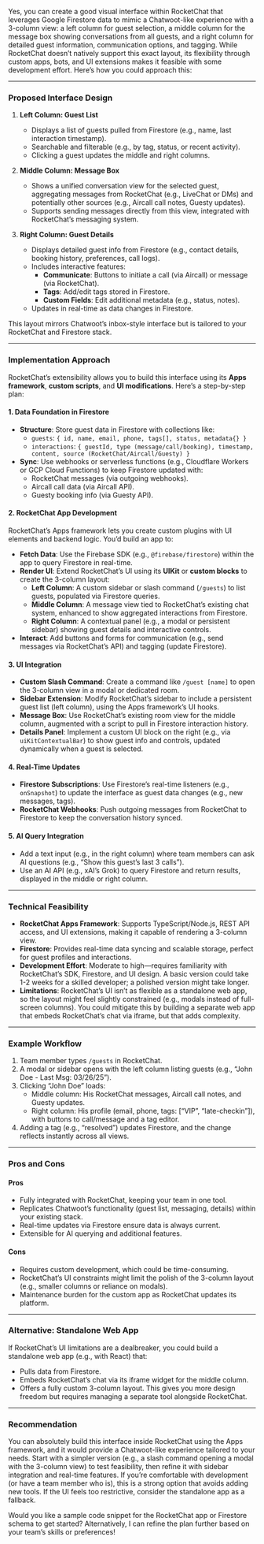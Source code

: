 Yes, you can create a good visual interface within RocketChat that leverages Google Firestore data to mimic a Chatwoot-like experience with a 3-column view: a left column for guest selection, a middle column for the message box showing conversations from all guests, and a right column for detailed guest information, communication options, and tagging. While RocketChat doesn’t natively support this exact layout, its flexibility through custom apps, bots, and UI extensions makes it feasible with some development effort. Here’s how you could approach this:

---

### Proposed Interface Design
1. **Left Column: Guest List**
   - Displays a list of guests pulled from Firestore (e.g., name, last interaction timestamp).
   - Searchable and filterable (e.g., by tag, status, or recent activity).
   - Clicking a guest updates the middle and right columns.

2. **Middle Column: Message Box**
   - Shows a unified conversation view for the selected guest, aggregating messages from RocketChat (e.g., LiveChat or DMs) and potentially other sources (e.g., Aircall call notes, Guesty updates).
   - Supports sending messages directly from this view, integrated with RocketChat’s messaging system.

3. **Right Column: Guest Details**
   - Displays detailed guest info from Firestore (e.g., contact details, booking history, preferences, call logs).
   - Includes interactive features:
     - **Communicate**: Buttons to initiate a call (via Aircall) or message (via RocketChat).
     - **Tags**: Add/edit tags stored in Firestore.
     - **Custom Fields**: Edit additional metadata (e.g., status, notes).
   - Updates in real-time as data changes in Firestore.

This layout mirrors Chatwoot’s inbox-style interface but is tailored to your RocketChat and Firestore stack.

---

### Implementation Approach
RocketChat’s extensibility allows you to build this interface using its **Apps framework**, **custom scripts**, and **UI modifications**. Here’s a step-by-step plan:

#### 1. Data Foundation in Firestore
- **Structure**: Store guest data in Firestore with collections like:
  - `guests`: `{ id, name, email, phone, tags[], status, metadata{} }`
  - `interactions`: `{ guestId, type (message/call/booking), timestamp, content, source (RocketChat/Aircall/Guesty) }`
- **Sync**: Use webhooks or serverless functions (e.g., Cloudflare Workers or GCP Cloud Functions) to keep Firestore updated with:
  - RocketChat messages (via outgoing webhooks).
  - Aircall call data (via Aircall API).
  - Guesty booking info (via Guesty API).

#### 2. RocketChat App Development
RocketChat’s Apps framework lets you create custom plugins with UI elements and backend logic. You’d build an app to:
- **Fetch Data**: Use the Firebase SDK (e.g., `@firebase/firestore`) within the app to query Firestore in real-time.
- **Render UI**: Extend RocketChat’s UI using its **UIKit** or **custom blocks** to create the 3-column layout:
  - **Left Column**: A custom sidebar or slash command (`/guests`) to list guests, populated via Firestore queries.
  - **Middle Column**: A message view tied to RocketChat’s existing chat system, enhanced to show aggregated interactions from Firestore.
  - **Right Column**: A contextual panel (e.g., a modal or persistent sidebar) showing guest details and interactive controls.
- **Interact**: Add buttons and forms for communication (e.g., send messages via RocketChat’s API) and tagging (update Firestore).

#### 3. UI Integration
- **Custom Slash Command**: Create a command like `/guest [name]` to open the 3-column view in a modal or dedicated room.
- **Sidebar Extension**: Modify RocketChat’s sidebar to include a persistent guest list (left column), using the Apps framework’s UI hooks.
- **Message Box**: Use RocketChat’s existing room view for the middle column, augmented with a script to pull in Firestore interaction history.
- **Details Panel**: Implement a custom UI block on the right (e.g., via `uiKitContextualBar`) to show guest info and controls, updated dynamically when a guest is selected.

#### 4. Real-Time Updates
- **Firestore Subscriptions**: Use Firestore’s real-time listeners (e.g., `onSnapshot`) to update the interface as guest data changes (e.g., new messages, tags).
- **RocketChat Webhooks**: Push outgoing messages from RocketChat to Firestore to keep the conversation history synced.

#### 5. AI Query Integration
- Add a text input (e.g., in the right column) where team members can ask AI questions (e.g., “Show this guest’s last 3 calls”).
- Use an AI API (e.g., xAI’s Grok) to query Firestore and return results, displayed in the middle or right column.

---

### Technical Feasibility
- **RocketChat Apps Framework**: Supports TypeScript/Node.js, REST API access, and UI extensions, making it capable of rendering a 3-column view.
- **Firestore**: Provides real-time data syncing and scalable storage, perfect for guest profiles and interactions.
- **Development Effort**: Moderate to high—requires familiarity with RocketChat’s SDK, Firestore, and UI design. A basic version could take 1-2 weeks for a skilled developer; a polished version might take longer.
- **Limitations**: RocketChat’s UI isn’t as flexible as a standalone web app, so the layout might feel slightly constrained (e.g., modals instead of full-screen columns). You could mitigate this by building a separate web app that embeds RocketChat’s chat via iframe, but that adds complexity.

---

### Example Workflow
1. Team member types `/guests` in RocketChat.
2. A modal or sidebar opens with the left column listing guests (e.g., “John Doe - Last Msg: 03/26/25”).
3. Clicking “John Doe” loads:
   - Middle column: His RocketChat messages, Aircall call notes, and Guesty updates.
   - Right column: His profile (email, phone, tags: [“VIP”, “late-checkin”]), with buttons to call/message and a tag editor.
4. Adding a tag (e.g., “resolved”) updates Firestore, and the change reflects instantly across all views.

---

### Pros and Cons
#### Pros
- Fully integrated with RocketChat, keeping your team in one tool.
- Replicates Chatwoot’s functionality (guest list, messaging, details) within your existing stack.
- Real-time updates via Firestore ensure data is always current.
- Extensible for AI querying and additional features.

#### Cons
- Requires custom development, which could be time-consuming.
- RocketChat’s UI constraints might limit the polish of the 3-column layout (e.g., smaller columns or reliance on modals).
- Maintenance burden for the custom app as RocketChat updates its platform.

---

### Alternative: Standalone Web App
If RocketChat’s UI limitations are a dealbreaker, you could build a standalone web app (e.g., with React) that:
- Pulls data from Firestore.
- Embeds RocketChat’s chat via its iframe widget for the middle column.
- Offers a fully custom 3-column layout.
This gives you more design freedom but requires managing a separate tool alongside RocketChat.

---

### Recommendation
You can absolutely build this interface inside RocketChat using the Apps framework, and it would provide a Chatwoot-like experience tailored to your needs. Start with a simpler version (e.g., a slash command opening a modal with the 3-column view) to test feasibility, then refine it with sidebar integration and real-time features. If you’re comfortable with development (or have a team member who is), this is a strong option that avoids adding new tools. If the UI feels too restrictive, consider the standalone app as a fallback.

Would you like a sample code snippet for the RocketChat app or Firestore schema to get started? Alternatively, I can refine the plan further based on your team’s skills or preferences!